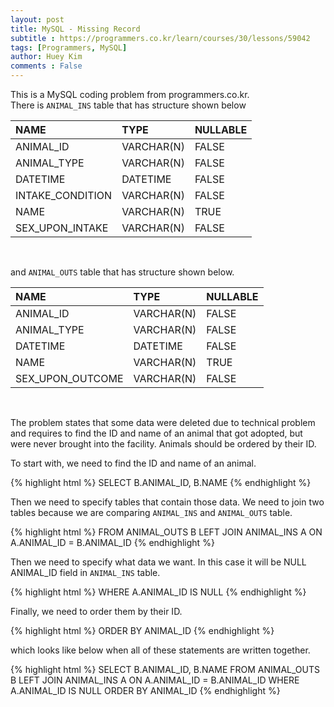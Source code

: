 ```yaml
---
layout: post
title: MySQL - Missing Record
subtitle : https://programmers.co.kr/learn/courses/30/lessons/59042
tags: [Programmers, MySQL]
author: Huey Kim
comments : False
---
```




This is a MySQL coding problem from programmers.co.kr.
<br>
There is `ANIMAL_INS` table that has structure shown below
<br>

| NAME  | TYPE | NULLABLE |
| :------- | :------ | :------ |
| ANIMAL_ID | VARCHAR(N) | FALSE |
| ANIMAL_TYPE | VARCHAR(N) | FALSE |
| DATETIME | DATETIME | FALSE |
| INTAKE_CONDITION | VARCHAR(N) | FALSE |
| NAME | VARCHAR(N) | TRUE |
| SEX_UPON_INTAKE | VARCHAR(N) | FALSE |
<br>

and `ANIMAL_OUTS` table that has structure shown below.
<br>

| NAME  | TYPE | NULLABLE |
| :------- | :------ | :------ |
| ANIMAL_ID | VARCHAR(N) | FALSE |
| ANIMAL_TYPE | VARCHAR(N) | FALSE |
| DATETIME | DATETIME | FALSE |
| NAME | VARCHAR(N) | TRUE |
| SEX_UPON_OUTCOME | VARCHAR(N) | FALSE |
<br>

The problem states that some data were deleted due to technical problem and requires to find the ID and name of an animal that got adopted, but were never brought into the facility. Animals should be ordered by their ID.
<br>

To start with, we need to find the ID and name of an animal.
<br>

{% highlight html %}
SELECT B.ANIMAL_ID, B.NAME
{% endhighlight %}
<br>

Then we need to specify tables that contain those data.
We need to join two tables because we are comparing `ANIMAL_INS` and `ANIMAL_OUTS` table.
<br>

{% highlight html %}
FROM ANIMAL_OUTS B LEFT JOIN ANIMAL_INS A ON A.ANIMAL_ID = B.ANIMAL_ID
{% endhighlight %}
<br>

Then we need to specify what data we want.
In this case it will be NULL ANIMAL_ID field in `ANIMAL_INS` table.
<br>

{% highlight html %}
WHERE A.ANIMAL_ID IS NULL
{% endhighlight %}
<br>

Finally, we need to order them by their ID.
<br>

{% highlight html %}
ORDER BY ANIMAL_ID
{% endhighlight %}
<br>

which looks like below when all of these statements are written together.
<br>

{% highlight html %}
SELECT 
    B.ANIMAL_ID, 
    B.NAME
FROM ANIMAL_OUTS B LEFT JOIN ANIMAL_INS A ON A.ANIMAL_ID = B.ANIMAL_ID
WHERE A.ANIMAL_ID IS NULL
ORDER BY ANIMAL_ID
{% endhighlight %}
